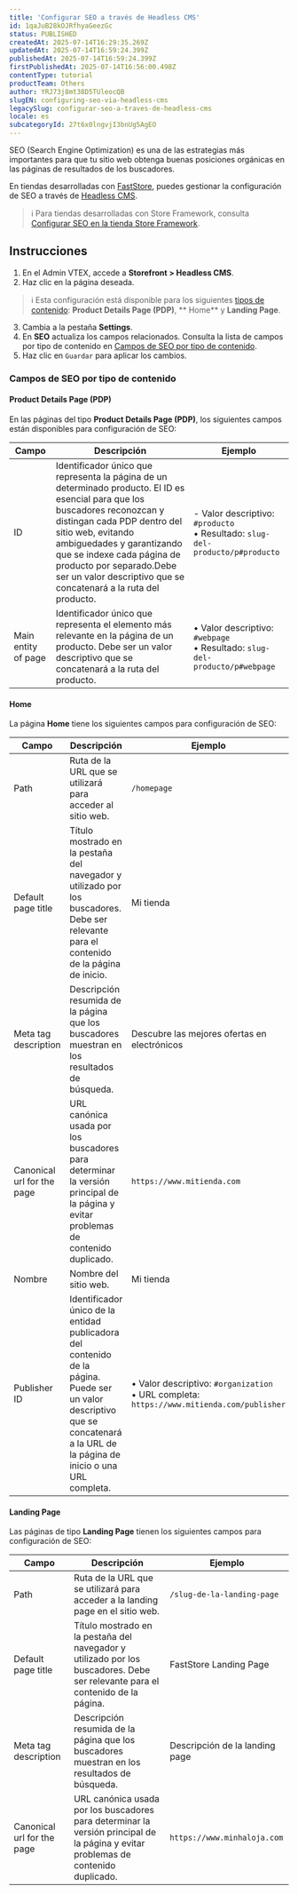 ```yaml
---
title: 'Configurar SEO a través de Headless CMS'
id: 1qaJuB28kOJRfhyaGeezGc
status: PUBLISHED
createdAt: 2025-07-14T16:29:35.269Z
updatedAt: 2025-07-14T16:59:24.399Z
publishedAt: 2025-07-14T16:59:24.399Z
firstPublishedAt: 2025-07-14T16:56:00.498Z
contentType: tutorial
productTeam: Others
author: YRJ73j8mt38D5TUleocQB
slugEN: configuring-seo-via-headless-cms
legacySlug: configurar-seo-a-traves-de-headless-cms
locale: es
subcategoryId: 27t6x0lngvjI3bnUg5AgEO
---
```


SEO (Search Engine Optimization) es una de las estrategias más importantes para que tu sitio web obtenga buenas posiciones orgánicas en las páginas de resultados de los buscadores.

En tiendas desarrolladas con [FastStore](https://developers.vtex.com/docs/guides/faststore), puedes gestionar la configuración de SEO a través de [Headless CMS](https://help.vtex.com/es/tutorial/headless-cms-visao-geral--3U5gvhHdQL0jczYH8gjX09).

> ℹ️ Para tiendas desarrolladas con Store Framework, consulta [Configurar SEO en la tienda Store Framework](https://help.vtex.com/es/tutorial/configurando-seo-em-sua-loja--1sKskEsjUSvgHyqM8oknVR).

## Instrucciones

1. En el Admin VTEX, accede a **Storefront > Headless CMS**.
2. Haz clic en la página deseada.

  > ℹ️ Esta configuración está disponible para los   siguientes [tipos de contenido](https://developers.vtex.com/docs/guides/faststore/headless-cms-3-adding-content-types-and-sections): **Product Details Page (PDP)**, ** Home** y **Landing Page**.

3. Cambia a la pestaña **Settings**.
4. En **SEO** actualiza los campos relacionados. Consulta la lista de campos por tipo de contenido en [Campos de SEO por tipo de contenido](#campos-de-seo-por-tipo-de-contenido).
5. Haz clic en `Guardar` para aplicar los cambios.

### Campos de SEO por tipo de contenido

#### Product Details Page (PDP)

En las páginas del tipo **Product Details Page (PDP)**, los siguientes campos están disponibles para configuración de SEO:

| Campo | Descripción | Ejemplo |
| ---------------------- | --------------------------------------------------------------------------------------------------------------------------------------------------------------------------------------------------------------------------------------------------------- | ---------------------- |
| ID                        | Identificador único que representa la página de un determinado producto. El ID es esencial para que los buscadores reconozcan y distingan cada PDP dentro del sitio web, evitando ambiguedades y garantizando que se indexe cada página de producto por separado.Debe ser un valor descriptivo que se concatenará a la ruta del producto. | - Valor descriptivo: `#producto`<br>• Resultado: `slug-del-producto/p#producto` |
| Main entity of page | Identificador único que representa el elemento más relevante en la página de un producto. Debe ser un valor descriptivo que se concatenará a la ruta del producto. | • Valor descriptivo: `#webpage`<br>• Resultado: `slug-del-producto/p#webpage` |

#### Home

La página **Home** tiene los siguientes campos para configuración de SEO:

| Campo | Descripción | Ejemplo |
| ---------------------- | --------------------------------------------------------------------------------------------------------------------------------------------------------------------------------------------------------------------------------------------------------- | ---------------------- |
| Path                        | Ruta de la URL que se utilizará para acceder al sitio web. | `/homepage` |
| Default page title | Título mostrado en la pestaña del navegador y utilizado por los buscadores. Debe ser relevante para el contenido de la página de inicio. | Mi tienda |
| Meta tag description | Descripción resumida de la página que los buscadores muestran en los resultados de búsqueda. | Descubre las mejores ofertas en electrónicos |
| Canonical url for the page | URL canónica usada por los buscadores para determinar la versión principal de la página y evitar problemas de contenido duplicado. | `https://www.mitienda.com` |
| Nombre | Nombre del sitio web. | Mi tienda |
| Publisher ID | Identificador único de la entidad publicadora del contenido de la página. Puede ser un valor descriptivo que se concatenará a la URL de la página de inicio o una URL completa. |  • Valor descriptivo: `#organization`<br>  • URL completa: `https://www.mitienda.com/publisher` |

#### Landing Page

Las páginas de tipo **Landing Page** tienen los siguientes campos para configuración de SEO:

| Campo | Descripción | Ejemplo |
| ---------------------- | --------------------------------------------------------------------------------------------------------------------------------------------------------------------------------------------------------------------------------------------------------- | ---------------------- |
| Path                        | Ruta de la URL que se utilizará para acceder a la landing page en el sitio web. | `/slug-de-la-landing-page` |
| Default page title | Título mostrado en la pestaña del navegador y utilizado por los buscadores. Debe ser relevante para el contenido de la página. | FastStore Landing Page |
| Meta tag description | Descripción resumida de la página que los buscadores muestran en los resultados de búsqueda. | Descripción de la landing page |
| Canonical url for the page | URL canónica usada por los buscadores para determinar la versión principal de la página y evitar problemas de contenido duplicado. | `https://www.minhaloja.com` |
